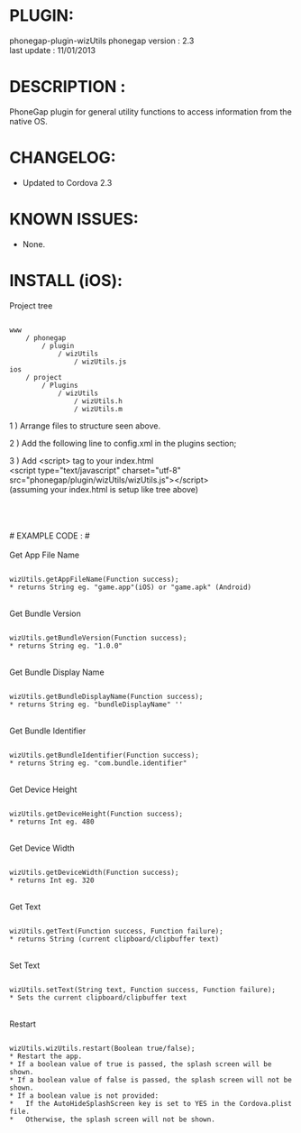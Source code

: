 


# PLUGIN: 

phonegap-plugin-wizUtils
phonegap version : 2.3<br />
last update : 11/01/2013<br />


# DESCRIPTION :

PhoneGap plugin for general utility functions to access information from the native OS.


# CHANGELOG: 
- Updated to Cordova 2.3


# KNOWN ISSUES:
- None.


# INSTALL (iOS): #

Project tree<br />

<pre><code>
www
    / phonegap
        / plugin
            / wizUtils
                / wizUtils.js
ios
    / project
        / Plugins
            / wizUtils
                / wizUtils.h
                / wizUtils.m
</code></pre>



1 ) Arrange files to structure seen above.


2 ) Add the following line to config.xml in the plugins section;<br />
<plugin name="WizUtils" value="WizUtils" />


3 ) Add \<script\> tag to your index.html<br />
\<script type="text/javascript" charset="utf-8"
src="phonegap/plugin/wizUtils/wizUtils.js"\>\</script\><br />
(assuming your index.html is setup like tree above)

<br />
<br />
<br />
# EXAMPLE CODE : #
<br />
<br />
Get App File Name<br />
<pre><code>
wizUtils.getAppFileName(Function success);
* returns String eg. "game.app"(iOS) or "game.apk" (Android)
</code></pre>
<br />
Get Bundle Version<br />
<pre><code>
wizUtils.getBundleVersion(Function success); 
* returns String eg. "1.0.0"
</code></pre>
<br />
Get Bundle Display Name<br />
<pre><code>
wizUtils.getBundleDisplayName(Function success); 
* returns String eg. "bundleDisplayName" ''
</code></pre>
<br />
Get Bundle Identifier<br />
<pre><code>
wizUtils.getBundleIdentifier(Function success);
* returns String eg. "com.bundle.identifier"
</code></pre>
<br />
Get Device Height<br />
<pre><code>
wizUtils.getDeviceHeight(Function success); 
* returns Int eg. 480
</code></pre>
<br />
Get Device Width<br />
<pre><code>
wizUtils.getDeviceWidth(Function success); 
* returns Int eg. 320
</code></pre>
<br />
Get Text<br />
<pre><code>
wizUtils.getText(Function success, Function failure);
* returns String (current clipboard/clipbuffer text)
</code></pre>
<br />
Set Text<br />
<pre><code>
wizUtils.setText(String text, Function success, Function failure);
* Sets the current clipboard/clipbuffer text
</code></pre>
<br />
Restart<br />
<pre><code>
wizUtils.wizUtils.restart(Boolean true/false);
* Restart the app.
* If a boolean value of true is passed, the splash screen will be shown.
* If a boolean value of false is passed, the splash screen will not be shown.
* If a boolean value is not provided:
*   If the AutoHideSplashScreen key is set to YES in the Cordova.plist file.
*   Otherwise, the splash screen will not be shown.
</code></pre>
<br />

